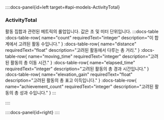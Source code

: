 ::::docs-panel{id=left target=#api-models-ActivityTotal}

### ActivityTotal

활동 집합과 관련된 메트릭의 롤업입니다. 값은 초 및 미터 단위입니다.
:::docs-table
:docs-table-row{
name="count"
requiredText="integer"
description="이 합계에서 고려된 활동 수입니다."
}
:docs-table-row{
name="distance"
requiredText="float"
description="고려된 활동에서 다루는 총 거리."
}
:docs-table-row{
name="moving_time"
requiredText="integer"
description="고려된 활동의 총 이동 시간."
}
:docs-table-row{
name="elapsed_time"
requiredText="integer"
description="고려된 활동의 총 경과 시간입니다."
}
:docs-table-row{
name="elevation_gain"
requiredText="float"
description="고려된 활동의 총 표고 이득입니다."
}
:docs-table-row{
name="achievement_count"
requiredText="integer"
description="고려된 활동의 총 성과 수입니다."
}
:::

::::

::::docs-panel{id=right}
::::
